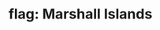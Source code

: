 ---
layout: flags
title: "flag: Marshall Islands"
emoji: flag_marshall_islands
permalink: 🇲🇭.html
---